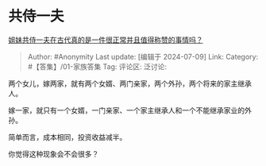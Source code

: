 # 共侍一夫
[姐妹共侍一夫在古代真的是一件很正常并且值得称赞的事情吗？](https://www.zhihu.com/question/477115007/answer/3556232043)

> Author: #Anonymity
> Last update: [编辑于 2024-07-09]
> Link:
> Category:  #【答集】/01-家族答集 
> Tag: 
> 评论区:
> 泛讨论:

两个女儿，嫁两家，就有两个女婿、两门亲家，两个外孙，两个将来的家主继承人。

嫁一家，就只有一个女婿，一门亲家、一个家主继承人和一个不能继承家业的外孙。

简单而言，成本相同，投资收益减半。

你觉得这种现象会不会很多？